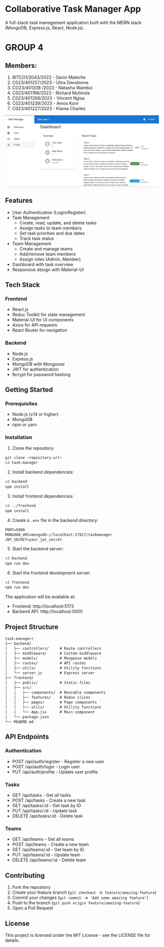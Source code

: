 # Collaborative Task Manager App

A full-stack task management application built with the MERN stack (MongoDB, Express.js, React, Node.js).

# GROUP 4

## Members:

1. BITCO1/2043/2022 - Gavin Maleche 
2. C023/401257/2023 - Ulira Dieudonne 
3. CO23/401208 /2023 - Natasha Wambui 
4. C023/401196/2023 - Richard Muhinda               
5. C023/401268/2023 - Vincent Ngisa
6. C023/401239/2023 - Amos Korir 
7. C023/401227/2023 - Kiama Charles

![Dashboard](image/dashboard.png)

## Features

- User Authentication (Login/Register)
- Task Management
  - Create, read, update, and delete tasks
  - Assign tasks to team members
  - Set task priorities and due dates
  - Track task status
- Team Management
  - Create and manage teams
  - Add/remove team members
  - Assign roles (Admin, Member)
- Dashboard with task overview
- Responsive design with Material-UI

## Tech Stack

### Frontend
- React.js
- Redux Toolkit for state management
- Material-UI for UI components
- Axios for API requests
- React Router for navigation

### Backend
- Node.js
- Express.js
- MongoDB with Mongoose
- JWT for authentication
- Bcrypt for password hashing

## Getting Started

### Prerequisites
- Node.js (v14 or higher)
- MongoDB
- npm or yarn

### Installation

1. Clone the repository:
```bash
git clone <repository-url>
cd task-manager
```

2. Install backend dependencies:
```bash
cd backend
npm install
```

3. Install frontend dependencies:
```bash
cd ../frontend
npm install
```

4. Create a `.env` file in the backend directory:
```env
PORT=5000
MONGODB_URI=mongodb://localhost:27017/taskmanager
JWT_SECRET=your_jwt_secret
```

5. Start the backend server:
```bash
cd backend
npm run dev
```

6. Start the frontend development server:
```bash
cd frontend
npm run dev
```

The application will be available at:
- Frontend: http://localhost:5173
- Backend API: http://localhost:5000

## Project Structure

```
task-manager/
├── backend/
│   ├── controllers/     # Route controllers
│   ├── middleware/      # Custom middleware
│   ├── models/          # Mongoose models
│   ├── routes/          # API routes
│   ├── utils/           # Utility functions
│   └── server.js        # Express server
├── frontend/
│   ├── public/          # Static files
│   ├── src/
│   │   ├── components/  # Reusable components
│   │   ├── features/    # Redux slices
│   │   ├── pages/       # Page components
│   │   ├── utils/       # Utility functions
│   │   └── App.jsx      # Main component
│   └── package.json
└── README.md
```

## API Endpoints

### Authentication
- POST /api/auth/register - Register a new user
- POST /api/auth/login - Login user
- PUT /api/auth/profile - Update user profile

### Tasks
- GET /api/tasks - Get all tasks
- POST /api/tasks - Create a new task
- GET /api/tasks/:id - Get task by ID
- PUT /api/tasks/:id - Update task
- DELETE /api/tasks/:id - Delete task

### Teams
- GET /api/teams - Get all teams
- POST /api/teams - Create a new team
- GET /api/teams/:id - Get team by ID
- PUT /api/teams/:id - Update team
- DELETE /api/teams/:id - Delete team

## Contributing

1. Fork the repository
2. Create your feature branch (`git checkout -b feature/amazing-feature`)
3. Commit your changes (`git commit -m 'Add some amazing feature'`)
4. Push to the branch (`git push origin feature/amazing-feature`)
5. Open a Pull Request

## License

This project is licensed under the MIT License - see the LICENSE file for details.